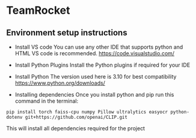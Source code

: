 # TeamRocket

## Environment setup instructions
- Install VS code
You can use any other IDE that supports python and HTML VS code is recommended. https://code.visualstudio.com/

- Install Python Plugins
Install the Python plugins if required for your IDE

- Install Python
The version used here is 3.10 for best compatibility https://www.python.org/downloads/

- Installing dependencies
Once you install python and pip run this command in the terminal:

`pip install torch faiss-cpu numpy Pillow ultralytics easyocr python-dotenv git+https://github.com/openai/CLIP.git`

This will install all dependencies required for the project
